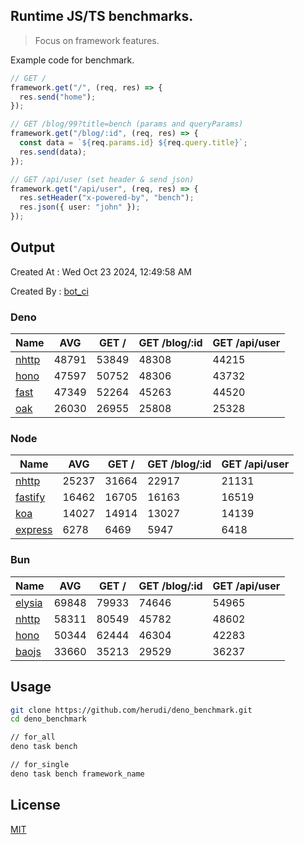 ## Runtime JS/TS benchmarks.

> Focus on framework features.

Example code for benchmark.
```ts
// GET /
framework.get("/", (req, res) => {
  res.send("home");
});

// GET /blog/99?title=bench (params and queryParams)
framework.get("/blog/:id", (req, res) => {
  const data = `${req.params.id} ${req.query.title}`;
  res.send(data);
});

// GET /api/user (set header & send json)
framework.get("/api/user", (req, res) => {
  res.setHeader("x-powered-by", "bench");
  res.json({ user: "john" });
});
```

## Output
Created At : Wed Oct 23 2024, 12:49:58 AM

Created By : [bot_ci](https://github.com/herudi/deno_benchmarks/commits?author=github-actions%5Bbot%5D)


### Deno
|Name|AVG|GET /|GET /blog/:id|GET /api/user|
|----|----|----|----|----|
|[nhttp](https://github.com/nhttp/nhttp)|48791|53849|48308|44215|
|[hono](https://github.com/honojs/hono)|47597|50752|48306|43732|
|[fast](https://github.com/danteissaias/fast)|47349|52264|45263|44520|
|[oak](https://github.com/oakserver/oak)|26030|26955|25808|25328|
  


### Node
|Name|AVG|GET /|GET /blog/:id|GET /api/user|
|----|----|----|----|----|
|[nhttp](https://github.com/nhttp/nhttp)|25237|31664|22917|21131|
|[fastify](https://github.com/fastify/fastify)|16462|16705|16163|16519|
|[koa](https://github.com/koajs/koa)|14027|14914|13027|14139|
|[express](https://github.com/expressjs/express)|6278|6469|5947|6418|
  


### Bun
|Name|AVG|GET /|GET /blog/:id|GET /api/user|
|----|----|----|----|----|
|[elysia](https://github.com/elysiajs/elysia)|69848|79933|74646|54965|
|[nhttp](https://github.com/nhttp/nhttp)|58311|80549|45782|48602|
|[hono](https://github.com/honojs/hono)|50344|62444|46304|42283|
|[baojs](https://github.com/mattreid1/baojs)|33660|35213|29529|36237|
  



## Usage

```bash
git clone https://github.com/herudi/deno_benchmark.git
cd deno_benchmark

// for_all
deno task bench

// for_single
deno task bench framework_name
```

## License

[MIT](LICENSE)

